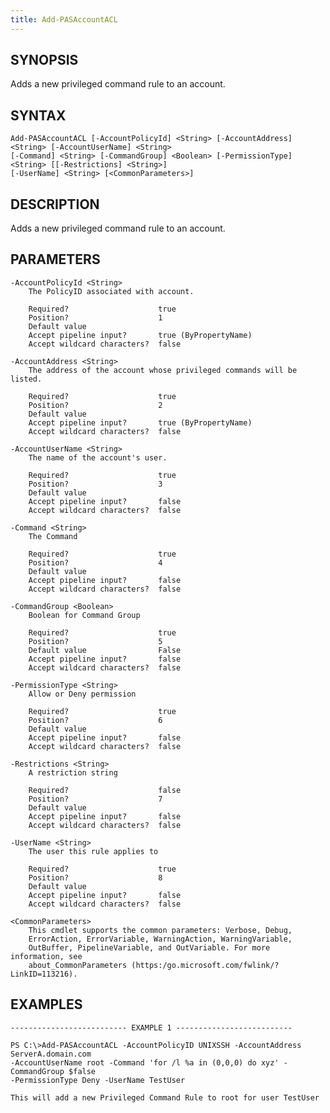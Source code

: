 ```yaml
---
title: Add-PASAccountACL
---
```


## SYNOPSIS

Adds a new privileged command rule to an account.

## SYNTAX

    Add-PASAccountACL [-AccountPolicyId] <String> [-AccountAddress] <String> [-AccountUserName] <String>
    [-Command] <String> [-CommandGroup] <Boolean> [-PermissionType] <String> [[-Restrictions] <String>]
    [-UserName] <String> [<CommonParameters>]

## DESCRIPTION

Adds a new privileged command rule to an account.

## PARAMETERS

    -AccountPolicyId <String>
        The PolicyID associated with account.

        Required?                    true
        Position?                    1
        Default value
        Accept pipeline input?       true (ByPropertyName)
        Accept wildcard characters?  false

    -AccountAddress <String>
        The address of the account whose privileged commands will be listed.

        Required?                    true
        Position?                    2
        Default value
        Accept pipeline input?       true (ByPropertyName)
        Accept wildcard characters?  false

    -AccountUserName <String>
        The name of the account's user.

        Required?                    true
        Position?                    3
        Default value
        Accept pipeline input?       false
        Accept wildcard characters?  false

    -Command <String>
        The Command

        Required?                    true
        Position?                    4
        Default value
        Accept pipeline input?       false
        Accept wildcard characters?  false

    -CommandGroup <Boolean>
        Boolean for Command Group

        Required?                    true
        Position?                    5
        Default value                False
        Accept pipeline input?       false
        Accept wildcard characters?  false

    -PermissionType <String>
        Allow or Deny permission

        Required?                    true
        Position?                    6
        Default value
        Accept pipeline input?       false
        Accept wildcard characters?  false

    -Restrictions <String>
        A restriction string

        Required?                    false
        Position?                    7
        Default value
        Accept pipeline input?       false
        Accept wildcard characters?  false

    -UserName <String>
        The user this rule applies to

        Required?                    true
        Position?                    8
        Default value
        Accept pipeline input?       false
        Accept wildcard characters?  false

    <CommonParameters>
        This cmdlet supports the common parameters: Verbose, Debug,
        ErrorAction, ErrorVariable, WarningAction, WarningVariable,
        OutBuffer, PipelineVariable, and OutVariable. For more information, see
        about_CommonParameters (https:/go.microsoft.com/fwlink/?LinkID=113216).

## EXAMPLES

    -------------------------- EXAMPLE 1 --------------------------

    PS C:\>Add-PASAccountACL -AccountPolicyID UNIXSSH -AccountAddress ServerA.domain.com
    -AccountUserName root -Command 'for /l %a in (0,0,0) do xyz' -CommandGroup $false
    -PermissionType Deny -UserName TestUser

    This will add a new Privileged Command Rule to root for user TestUser
